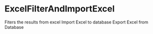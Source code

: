 # ExcelFilterAndImportExcel
Fiters the results from excel
Import Excel to database
Export Excel from Database
